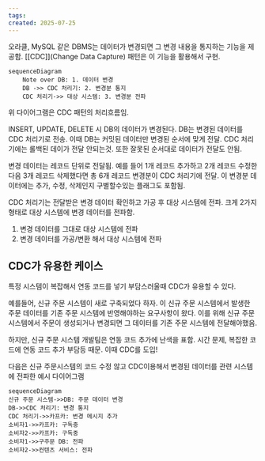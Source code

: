 ```yaml
---
tags: 
created: 2025-07-25
---
```

오라클, MySQL 같은 DBMS는 데이터가  변경되면 그 변경 내용을 통지하는 기능을 제공함. [[CDC]](Change Data Capture) 패턴은 이 기능을 활용해서 구현.
```mermaid
sequenceDiagram
	Note over DB: 1. 데이터 변경
	DB ->> CDC 처리기: 2. 변경분 통지
	CDC 처리기->> 대상 시스템: 3. 변경분 전파
```

위 다이어그램은 CDC 패턴의 처리흐름임.

INSERT, UPDATE, DELETE 시 DB의 데이터가 변경된다. DB는 변경된 데이터를 CDC 처리기로 전송. 이때 DB는 커밋된 데이터만 변경된 순서에 맞게 전달. CDC 처리기에는 롤백된 데이가 전달 안되는것. 또한 잘못된 순서대로 데이터가 전달도 안됨.

변경 데이터는 레코드 단위로 전달됨. 예를 들어 1개 레코드 추가하고 2개 레코드 수정한 다음 3개 레코드 삭제했다면 총 6개 레코드 변경분이 CDC 처리기에 전달. 이 변경분 데이터에는 추가, 수정, 삭제인지 구별할수있는 플래그도 포함됨.

CDC 처리기는 전달받은 변경 데이터 확인하고 가공 후 대상 시스템에 전파. 크게 2가지 형태로 대상 시스템에 변경 데이터를 전파함.
1. 변경 데이터를 그대로 대상 시스템에 전파
2. 변경 데이터를 가공/변환 해서 대상 시스템에 전파

## CDC가 유용한 케이스

특정 시스템이 복잡해서 연동 코드를 넣기 부담스러울때 CDC가 유용할 수 있다.

예를들어, 신규 주문 시스템이 새로 구축되었다 하자. 이 신규 주문 시스템에서 발생한 주문 데이터를 기존 주문 시스템에 반영해야하는 요구사항이 왔다. 이를 위해 신규 주문 시스템에서 주문이 생성되거나 변경되면 그 데이터를 기존 주문 시스템에 전달해야했음.

하지만, 신규 주문 시스템 개발팀은 연동 코드 추가에 난색을 표함. 시간 문제, 복잡한 코드에 연동 코드 추가 부담등 때문. 이때 CDC를 도입!

다음은 신규 주문시스템의 코드 수정 않고 CDC이용해서 변경된 데이터를 관련 시스템에 전파한 예시 다이어그램
```mermaid
sequenceDiagram
신규 주문 시스템->>DB: 주문 데이터 변경
DB->>CDC 처리기: 변경 통지
CDC 처리기->>카프카: 변경 메시지 추가
소비자1->>카프카: 구독중
소비자2->>카프카: 구독중
소비자1->>구주문 DB: 전파
소비자2->>컨텐츠 서비스: 전파
```
